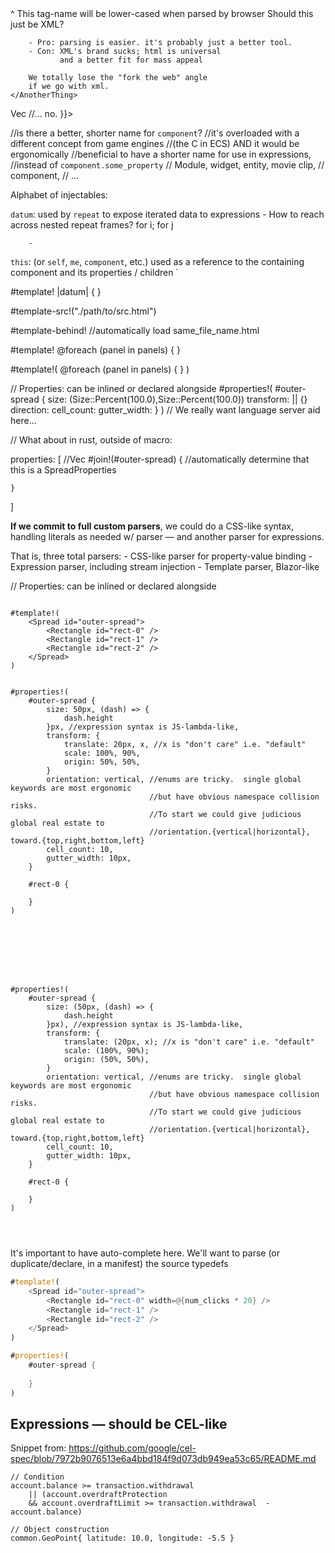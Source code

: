 <Main>
    <SomeUnknownThing>
        ^ This tag-name will be lower-cased
        when parsed by browser
    </SomeUnknownThing>
    <AnotherThing>
        Should this just be XML?

        - Pro: parsing is easier. it's probably just a better tool.
        - Con: XML's brand sucks; html is universal
               and a better fit for mass appeal

        We totally lose the "fork the web" angle
        if we go with xml.
    </AnotherThing>
</Main>


<html>
    <spread>
        <repeat data-list={{
            || -> Vec<Rc<PropertiesCoproduct />
            //... no.
                }}>
            <rectangle fill={{}}>
        </repeat>
    </spread>
</html>

//is there a better, shorter name for `component`?
//it's overloaded with a different concept from game engines
//(the C in ECS) AND it would be ergonomically
//beneficial to have a shorter name for use in expressions,
//instead of `component.some_property`
//   Module, widget, entity, movie clip,
//   component,
//   ...


Alphabet of injectables:

`datum`: used by `repeat` to expose iterated data to expressions
        - How to reach across nested repeat frames? for i; for j

        -
`this`: (or `self`, `me`, `component`, etc.) used as a reference to
        the containing component and its properties / children
`




#template!
<spread>
    <repeat data-list={{this.panels}}>
        |datum| {
            <rectangle fill={{Color.hsla(datum.bg_fill)}} />
        }
    </repeat>
</spread>

#template-src!("./path/to/src.html")

#template-behind! //automatically load same_file_name.html


#template!
<spread>
    @foreach (panel in panels) {
        <rectangle fill={{Color.hsla(panel.bg_fill)}} />
    }
</spread>





#template!(
<spread id="outer-spread">
    @foreach (panel in panels) {
        <rectangle fill={{Color.hsla(panel.bg_fill)}} />
    }
</spread>
)





// Properties:  can be inlined or declared alongside
#properties!(
    #outer-spread {
        size: (Size::Percent(100.0),Size::Percent(100.0))
        transform: || {}
        direction:
        cell_count:
        gutter_width:
    }
)
// We really want language server aid here...

// What about in rust, outside of macro:

properties: [ //Vec<PropertiesCoproduct>
    #join!(#outer-spread) { //automatically determine that this is a SpreadProperties

    }
]


**If we commit to full custom parsers**, we could do a CSS-like
    syntax, handling literals as needed w/ parser —
and another parser for expressions.

That is, three total parsers:
    - CSS-like parser for property-value binding
    - Expression parser, including stream injection
    - Template parser, Blazor-like


// Properties:  can be inlined or declared alongside
```

#template!(
    <Spread id="outer-spread">
        <Rectangle id="rect-0" />
        <Rectangle id="rect-1" />
        <Rectangle id="rect-2" />
    </Spread>
)


#properties!(
    #outer-spread {
        size: 50px, (dash) => {
            dash.height
        }px, //expression syntax is JS-lambda-like,
        transform: {
            translate: 20px, x, //x is "don't care" i.e. "default"
            scale: 100%, 90%,
            origin: 50%, 50%,
        }
        orientation: vertical, //enums are tricky.  single global keywords are most ergonomic
                               //but have obvious namespace collision risks.
                               //To start we could give judicious global real estate to 
                               //orientation.{vertical|horizontal}, toward.{top,right,bottom,left}
        cell_count: 10,
        gutter_width: 10px,
    }
    
    #rect-0 {
        
    }
)








#properties!(
    #outer-spread {
        size: (50px, (dash) => {
            dash.height
        }px), //expression syntax is JS-lambda-like,
        transform: {
            translate: (20px, x); //x is "don't care" i.e. "default"
            scale: (100%, 90%);
            origin: (50%, 50%),
        }
        orientation: vertical, //enums are tricky.  single global keywords are most ergonomic
                               //but have obvious namespace collision risks.
                               //To start we could give judicious global real estate to 
                               //orientation.{vertical|horizontal}, toward.{top,right,bottom,left}
        cell_count: 10,
        gutter_width: 10px,
    }
    
    #rect-0 {
        
    }
)




```

It's important to have auto-complete here.  We'll want to parse
(or duplicate/declare, in a manifest) the source typedefs




```rust
#template!(
    <Spread id="outer-spread">
        <Rectangle id="rect-0" width=@{num_clicks * 20} />
        <Rectangle id="rect-1" />
        <Rectangle id="rect-2" />
    </Spread>
)

#properties!(
    #outer-spread {
        
    }
)

```




## Expressions — should be CEL-like

Snippet from: https://github.com/google/cel-spec/blob/7972b9076513e6a4bbd184f9d073db949ea53c65/README.md
```
// Condition
account.balance >= transaction.withdrawal
    || (account.overdraftProtection
    && account.overdraftLimit >= transaction.withdrawal  - account.balance)

// Object construction
common.GeoPoint{ latitude: 10.0, longitude: -5.5 }
```


